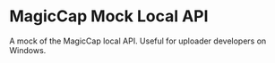 # MagicCap Mock Local API
A mock of the MagicCap local API. Useful for uploader developers on Windows.
